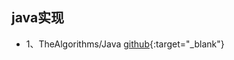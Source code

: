 ## java实现
* 1、TheAlgorithms/Java   [github](https://github.com/TheAlgorithms/Java){:target="_blank"}
